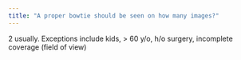 ```yaml
---
title: "A proper bowtie should be seen on how many images?"
---
```

2 usually. Exceptions include kids, &gt; 60 y/o, h/o surgery, incomplete coverage (field of view)

